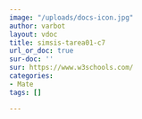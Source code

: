 ```yaml
---
image: "/uploads/docs-icon.jpg"
author: varbot
layout: vdoc
title: simsis-tarea01-c7
url_or_doc: true
sur-doc: ''
sur: https://www.w3schools.com/
categories:
- Mate
tags: []

---
```

